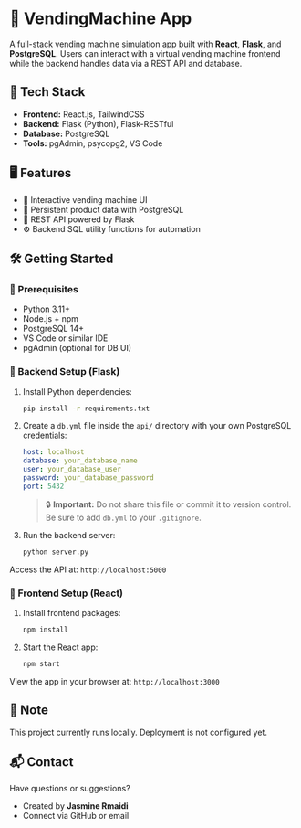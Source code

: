 # 🥤 VendingMachine App

A full-stack vending machine simulation app built with **React**, **Flask**, and **PostgreSQL**. Users can interact with a virtual vending machine frontend while the backend handles data via a REST API and database.

## 🚀 Tech Stack

- **Frontend:** React.js, TailwindCSS  
- **Backend:** Flask (Python), Flask-RESTful  
- **Database:** PostgreSQL  
- **Tools:** pgAdmin, psycopg2, VS Code  

## 🖥 Features

- 🎯 Interactive vending machine UI  
- 💾 Persistent product data with PostgreSQL  
- 🔄 REST API powered by Flask  
- ⚙️ Backend SQL utility functions for automation  

## 🛠 Getting Started

### 📌 Prerequisites

- Python 3.11+  
- Node.js + npm  
- PostgreSQL 14+  
- VS Code or similar IDE  
- pgAdmin (optional for DB UI)  

### 🔧 Backend Setup (Flask)

1. Install Python dependencies:
   ```bash
   pip install -r requirements.txt
   ```

2. Create a `db.yml` file inside the `api/` directory with your own PostgreSQL credentials:
   ```yaml
   host: localhost
   database: your_database_name
   user: your_database_user
   password: your_database_password
   port: 5432
   ```
   > 🔒 **Important:** Do not share this file or commit it to version control. Be sure to add `db.yml` to your `.gitignore`.

3. Run the backend server:
   ```bash
   python server.py
   ```

Access the API at: `http://localhost:5000`

### 🎨 Frontend Setup (React)

1. Install frontend packages:
   ```bash
   npm install
   ```

2. Start the React app:
   ```bash
   npm start
   ```

View the app in your browser at: `http://localhost:3000`

## 📍 Note

This project currently runs locally. Deployment is not configured yet.

## 📬 Contact

Have questions or suggestions?

- Created by **Jasmine Rmaidi**  
- Connect via GitHub or email


